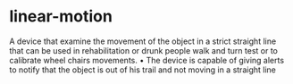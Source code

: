# linear-motion
A device that examine the movement of the object in a 
strict straight line that can be used in rehabilitation or 
drunk people walk and turn test or to calibrate wheel 
chairs movements. • The device is capable of giving alerts to notify that the 
object is out of his trail and not moving in a straight line
